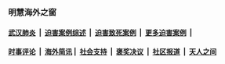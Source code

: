 
### 明慧海外之窗

####  [武汉肺炎](indexes/365.md?t=05160701) &nbsp;|&nbsp;  [迫害案例综述](indexes/328.md?t=05160701) &nbsp;|&nbsp; [迫害致死案例](indexes/277.md?t=05160701)  &nbsp;|&nbsp; [更多迫害案例](indexes/81.md?t=05160701)  &nbsp;|&nbsp; 
####  [时事评论](indexes/19.md?t=05160701) &nbsp;|&nbsp; [海外简讯](indexes/245.md?t=05160701)&nbsp;|&nbsp;  [社会支持](indexes/140.md?t=05160701) &nbsp;|&nbsp; [褒奖决议](indexes/282.md?t=05160701) &nbsp;|&nbsp; [社区报道](indexes/91.md?t=05160701)  &nbsp;|&nbsp; [天人之间](indexes/78.md?t=05160701) 

